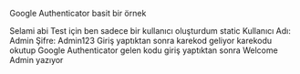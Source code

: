 Google Authenticator basit bir örnek 

Selami abi Test için ben sadece bir kullanıcı oluşturdum static 
Kullanıcı Adı: Admin
Şifre: Admin123
Giriş yaptıktan sonra karekod geliyor karekodu okutup Google Authenticator gelen kodu giriş yaptıktan sonra 
Welcome Admin yazıyor
